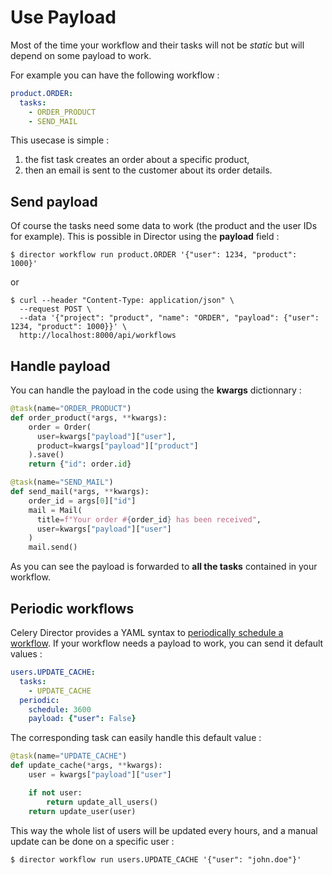 # Use Payload

Most of the time your workflow and their tasks will not be *static* but will
depend on some payload to work.

For example you can have the following workflow :

```yaml
product.ORDER:
  tasks:
    - ORDER_PRODUCT
    - SEND_MAIL
```

This usecase is simple :

1. the fist task creates an order about a specific product,
2. then an email is sent to the customer about its order details.

## Send payload

Of course the tasks need some data to work (the product and the user IDs
for example). This is possible in Director using the **payload** field :

```
$ director workflow run product.ORDER '{"user": 1234, "product": 1000}'
```

or

```
$ curl --header "Content-Type: application/json" \
  --request POST \
  --data '{"project": "product", "name": "ORDER", "payload": {"user": 1234, "product": 1000}}' \
  http://localhost:8000/api/workflows
```

## Handle payload

You can handle the payload in the code using the **kwargs** dictionnary :

```python
@task(name="ORDER_PRODUCT")
def order_product(*args, **kwargs):
    order = Order(
      user=kwargs["payload"]["user"],
      product=kwargs["payload"]["product"]
    ).save()
    return {"id": order.id}

@task(name="SEND_MAIL")
def send_mail(*args, **kwargs):
    order_id = args[0]["id"]
    mail = Mail(
      title=f"Your order #{order_id} has been received",
      user=kwargs["payload"]["user"]
    )
    mail.send()
```

As you can see the payload is forwarded to **all the tasks** contained in
your workflow.

## Periodic workflows

Celery Director provides a YAML syntax to [periodically schedule a workflow](build-workflows.md#periodic-workflows).
If your workflow needs a payload to work, you can send it default values :

```yaml
users.UPDATE_CACHE:
  tasks:
    - UPDATE_CACHE
  periodic:
    schedule: 3600
    payload: {"user": False}
```

The corresponding task can easily handle this default value :

```python
@task(name="UPDATE_CACHE")
def update_cache(*args, **kwargs):
    user = kwargs["payload"]["user"]

    if not user:
        return update_all_users()
    return update_user(user)
```

This way the whole list of users will be updated every hours, and a manual update
can be done on a specific user :

```
$ director workflow run users.UPDATE_CACHE '{"user": "john.doe"}'
```

